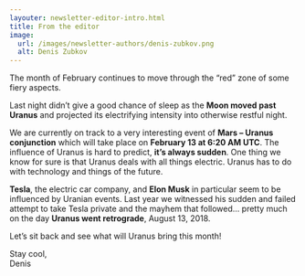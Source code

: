 ```yaml
---
layouter: newsletter-editor-intro.html
title: From the editor
image: 
  url: /images/newsletter-authors/denis-zubkov.png
  alt: Denis Zubkov
---
```


The month of February continues to move through the “red” zone of some fiery aspects.

Last night didn’t give a good chance of sleep as the **Moon moved past Uranus** and projected its electrifying intensity into otherwise restful night.

We are currently on track to a very interesting event of **Mars – Uranus conjunction** which will take place on **February 13 at 6:20 AM UTC**. The influence of Uranus is hard to predict, **it’s always sudden**. One thing we know for sure is that Uranus deals with all things electric. Uranus has to do with technology and things of the future.

**Tesla**, the electric car company, and **Elon Musk** in particular seem to be influenced by Uranian events. Last year we witnessed his sudden and failed attempt to take Tesla private and the mayhem that followed… pretty much on the day **Uranus went retrograde**, August 13, 2018.

Let’s sit back and see what will Uranus bring this month!

Stay cool,<br>
<span class="signature">Denis</span>
